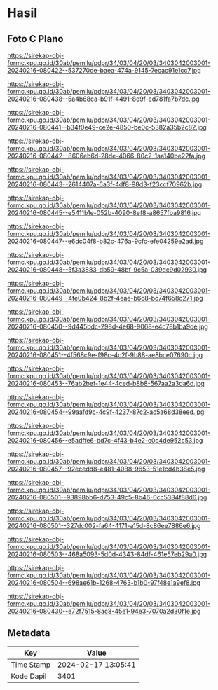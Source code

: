 # Hasil

## Foto C Plano

https://sirekap-obj-formc.kpu.go.id/30ab/pemilu/pdpr/34/03/04/20/03/3403042003001-20240216-080422--537270de-baea-474a-9145-7ecac91e1cc7.jpg

https://sirekap-obj-formc.kpu.go.id/30ab/pemilu/pdpr/34/03/04/20/03/3403042003001-20240216-080438--5a4b68ca-b91f-4491-8e9f-ed781fa7b7dc.jpg

https://sirekap-obj-formc.kpu.go.id/30ab/pemilu/pdpr/34/03/04/20/03/3403042003001-20240216-080441--b34f0e49-ce2e-4850-be0c-5382a35b2c82.jpg

https://sirekap-obj-formc.kpu.go.id/30ab/pemilu/pdpr/34/03/04/20/03/3403042003001-20240216-080442--8606eb6d-28de-4066-80c2-1aa140be22fa.jpg

https://sirekap-obj-formc.kpu.go.id/30ab/pemilu/pdpr/34/03/04/20/03/3403042003001-20240216-080443--2614407a-6a3f-4df8-98d3-f23ccf70962b.jpg

https://sirekap-obj-formc.kpu.go.id/30ab/pemilu/pdpr/34/03/04/20/03/3403042003001-20240216-080445--e5411b1e-052b-4090-8ef8-a8657fba9816.jpg

https://sirekap-obj-formc.kpu.go.id/30ab/pemilu/pdpr/34/03/04/20/03/3403042003001-20240216-080447--e6dc04f8-b82c-476a-9cfc-efe04259e2ad.jpg

https://sirekap-obj-formc.kpu.go.id/30ab/pemilu/pdpr/34/03/04/20/03/3403042003001-20240216-080448--5f3a3883-db59-48bf-9c5a-039dc9d02930.jpg

https://sirekap-obj-formc.kpu.go.id/30ab/pemilu/pdpr/34/03/04/20/03/3403042003001-20240216-080449--4fe0b424-8b2f-4eae-b6c8-bc74f658c271.jpg

https://sirekap-obj-formc.kpu.go.id/30ab/pemilu/pdpr/34/03/04/20/03/3403042003001-20240216-080450--9d445bdc-298d-4e68-9068-e4c78b1ba9de.jpg

https://sirekap-obj-formc.kpu.go.id/30ab/pemilu/pdpr/34/03/04/20/03/3403042003001-20240216-080451--4f568c9e-f98c-4c2f-9b88-ae8bce07690c.jpg

https://sirekap-obj-formc.kpu.go.id/30ab/pemilu/pdpr/34/03/04/20/03/3403042003001-20240216-080453--76ab2bef-1e44-4ced-b8b8-567aa2a3da6d.jpg

https://sirekap-obj-formc.kpu.go.id/30ab/pemilu/pdpr/34/03/04/20/03/3403042003001-20240216-080454--99aafd9c-4c9f-4237-87c2-ac5a68d38eed.jpg

https://sirekap-obj-formc.kpu.go.id/30ab/pemilu/pdpr/34/03/04/20/03/3403042003001-20240216-080456--e5adffe6-bd7c-4f43-b4e2-c0c4de952c53.jpg

https://sirekap-obj-formc.kpu.go.id/30ab/pemilu/pdpr/34/03/04/20/03/3403042003001-20240216-080457--92ecedd8-e481-4088-9653-51e1cd4b38e5.jpg

https://sirekap-obj-formc.kpu.go.id/30ab/pemilu/pdpr/34/03/04/20/03/3403042003001-20240216-080501--93898bb6-d753-49c5-8b46-0cc5384f88d6.jpg

https://sirekap-obj-formc.kpu.go.id/30ab/pemilu/pdpr/34/03/04/20/03/3403042003001-20240216-080501--327dc002-fa64-4171-a15d-8c86ee7886e6.jpg

https://sirekap-obj-formc.kpu.go.id/30ab/pemilu/pdpr/34/03/04/20/03/3403042003001-20240216-080503--468a5093-5d0d-4343-84df-461e57eb29a0.jpg

https://sirekap-obj-formc.kpu.go.id/30ab/pemilu/pdpr/34/03/04/20/03/3403042003001-20240216-080504--698ae61b-1268-4763-b1b0-97f48e1a9ef8.jpg

https://sirekap-obj-formc.kpu.go.id/30ab/pemilu/pdpr/34/03/04/20/03/3403042003001-20240216-080430--e72f7515-8ac8-45e1-94e3-7070a2d30f1e.jpg


## Metadata

| Key        | Value               |
| ---------- | ------------------- |
| Time Stamp | 2024-02-17 13:05:41 |
| Kode Dapil | 3401                |



